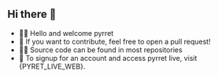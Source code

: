 ## Hi there 👋

- 🙋‍♀️ Hello and welcome pyrret
- 🌈 If you want to contribute, feel free to open a pull request!
- 👩‍💻 Source code can be found in most repositories
- 🧙 To signup for an account and access pyrret live, visit {PYRET_LIVE_WEB}.
